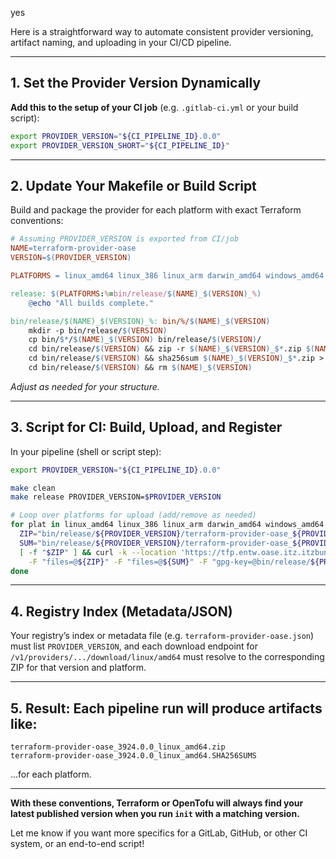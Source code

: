yes

Here is a straightforward way to automate consistent provider versioning, artifact naming, and uploading in your CI/CD pipeline.

***

## 1. Set the Provider Version Dynamically

**Add this to the setup of your CI job** (e.g. `.gitlab-ci.yml` or your build script):

```bash
export PROVIDER_VERSION="${CI_PIPELINE_ID}.0.0"
export PROVIDER_VERSION_SHORT="${CI_PIPELINE_ID}"
```

***

## 2. Update Your Makefile or Build Script

Build and package the provider for each platform with exact Terraform conventions:

```makefile
# Assuming PROVIDER_VERSION is exported from CI/job
NAME=terraform-provider-oase
VERSION=$(PROVIDER_VERSION)

PLATFORMS = linux_amd64 linux_386 linux_arm darwin_amd64 windows_amd64 windows_386

release: $(PLATFORMS:%=bin/release/$(NAME)_$(VERSION)_%)
    @echo "All builds complete."

bin/release/$(NAME)_$(VERSION)_%: bin/%/$(NAME)_$(VERSION)
	mkdir -p bin/release/$(VERSION)
	cp bin/$*/$(NAME)_$(VERSION) bin/release/$(VERSION)/
	cd bin/release/$(VERSION) && zip -r $(NAME)_$(VERSION)_$*.zip $(NAME)_$(VERSION)
	cd bin/release/$(VERSION) && sha256sum $(NAME)_$(VERSION)_$*.zip > $(NAME)_$(VERSION)_$*.SHA256SUMS
	cd bin/release/$(VERSION) && rm $(NAME)_$(VERSION)
```

*Adjust as needed for your structure.*

***

## 3. Script for CI: Build, Upload, and Register

In your pipeline (shell or script step):

```bash
export PROVIDER_VERSION="${CI_PIPELINE_ID}.0.0"

make clean
make release PROVIDER_VERSION=$PROVIDER_VERSION

# Loop over platforms for upload (add/remove as needed)
for plat in linux_amd64 linux_386 linux_arm darwin_amd64 windows_amd64 windows_386; do
  ZIP="bin/release/${PROVIDER_VERSION}/terraform-provider-oase_${PROVIDER_VERSION}_${plat}.zip"
  SUM="bin/release/${PROVIDER_VERSION}/terraform-provider-oase_${PROVIDER_VERSION}_${plat}.SHA256SUMS"
  [ -f "$ZIP" ] && curl -k --location 'https://tfp.entw.oase.itz.itzbund.net/upload' \
    -F "files=@${ZIP}" -F "files=@${SUM}" -F "gpg-key=@bin/release/${PROVIDER_VERSION}/key.gpg"
done
```

***

## 4. Registry Index (Metadata/JSON)

Your registry’s index or metadata file (e.g. `terraform-provider-oase.json`) must list `PROVIDER_VERSION`, and each download endpoint for `/v1/providers/.../download/linux/amd64` must resolve to the corresponding ZIP for that version and platform.

***

## 5. Result: Each pipeline run will produce artifacts like:

```
terraform-provider-oase_3924.0.0_linux_amd64.zip
terraform-provider-oase_3924.0.0_linux_amd64.SHA256SUMS
```
…for each platform.

***

**With these conventions, Terraform or OpenTofu will always find your latest published version when you run `init` with a matching version.**

Let me know if you want more specifics for a GitLab, GitHub, or other CI system, or an end-to-end script!


